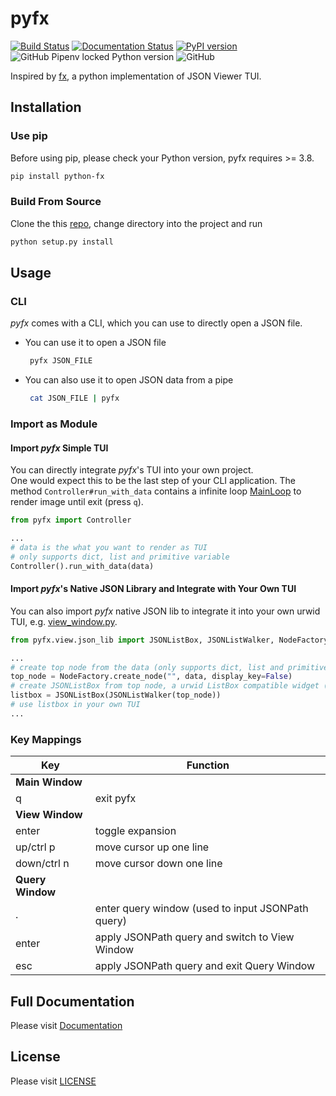 # pyfx
[![Build Status](https://travis-ci.org/cielong/pyfx.svg?branch=master)](https://travis-ci.org/github/cielong/pyfx)
[![Documentation Status](https://readthedocs.org/projects/python-fx/badge/?version=latest)](https://python-fx.readthedocs.io/en/latest/?badge=latest)
[![PyPI version](https://badge.fury.io/py/python-fx.svg)](https://badge.fury.io/py/python-fx)
![GitHub Pipenv locked Python version](https://img.shields.io/github/pipenv/locked/python-version/cielong/pyfx)
![GitHub](https://img.shields.io/github/license/cielong/pyfx)  

Inspired by [fx](https://github.com/antonmedv/fx), a python implementation of JSON Viewer TUI.

## Installation
### Use pip
Before using pip, please check your Python version, pyfx requires >= 3.8.
```bash
pip install python-fx
```
### Build From Source
Clone the this [repo](https://github.com/cielong/pyfx.git), change directory into the project and run
```bash
python setup.py install
```

## Usage
### CLI
*pyfx* comes with a CLI, which you can use to directly open a JSON file.  
* You can use it to open a JSON file
  ```bash
   pyfx JSON_FILE
  ```
* You can also use it to open JSON data from a pipe
  ```bash
   cat JSON_FILE | pyfx
  ```
### Import as Module
#### Import *pyfx* Simple TUI
You can directly integrate *pyfx*'s TUI into your own project.   
One would expect this to be the last step of your CLI application. The method `Controller#run_with_data` contains a infinite loop [MainLoop](http://urwid.org/reference/main_loop.html#mainloop) to render image until exit (press `q`).
```python
from pyfx import Controller

...
# data is the what you want to render as TUI
# only supports dict, list and primitive variable
Controller().run_with_data(data)
```
#### Import *pyfx*'s Native JSON Library and Integrate with Your Own TUI
You can also import *pyfx* native JSON lib to integrate it into your own urwid TUI, e.g. [view_window.py](https://github.com/cielong/pyfx/blob/master/src/pyfx/view/components/view_window.py).
```python
from pyfx.view.json_lib import JSONListBox, JSONListWalker, NodeFactory

...
# create top node from the data (only supports dict, list and primitive variable)
top_node = NodeFactory.create_node("", data, display_key=False)
# create JSONListBox from top node, a urwid ListBox compatible widget (http://urwid.org/reference/widget.html#listbox)
listbox = JSONListBox(JSONListWalker(top_node))
# use listbox in your own TUI 
...
```

### Key Mappings
| Key              | Function                                          |
|------------------|---------------------------------------------------|
| **Main Window**                                                      |
| q                | exit pyfx                                         |
| **View Window**                                                      |
| enter            | toggle expansion                                  |
| up/ctrl p        | move cursor up one line                           |
| down/ctrl n      | move cursor down one line                         |
| **Query Window**                                                     |
| .                | enter query window (used to input JSONPath query) |
| enter            | apply JSONPath query and switch to View Window    |
| esc              | apply JSONPath query and exit Query Window        |

## Full Documentation
Please visit [Documentation](https://python-fx.readthedocs.io/en/latest/)

## License
Please visit [LICENSE](https://github.com/cielong/pyfx/blob/master/LICENSE.txt)

